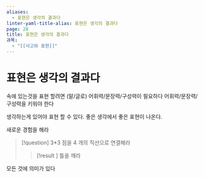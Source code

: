 ```yaml
---
aliases:
  - 표현은 생각의 결과다
linter-yaml-title-alias: 표현은 생각의 결과다
page: 28
title: 표현은 생각의 결과다
과목:
  - "[[사고와 표현]]"
---
```


# 표현은 생각의 결과다

속에 있는것을 표현 할려면 (말/글로) 어휘력/문장력/구성력이 필요하다
어휘력/문장력/구성력을 키워야 한다

생각하는게 있어야 표현 할 수 있다.
좋은 생각에서 좋은 표현이 나온다.

새로운 경험을 해라

> [!question]
> 3\*3 점을 4 개의 직선으로 연결해라
>
> > [!result ]
> > 틀을 깨라

모든 것에 의미가 있다
